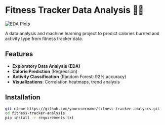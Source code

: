 # Fitness Tracker Data Analysis 🏃‍♂️

![EDA Plots](outputs/plots/fitness_eda.png)

A data analysis and machine learning project to predict calories burned and activity type from fitness tracker data.

## Features
- **Exploratory Data Analysis (EDA)**
- **Calorie Prediction** (Regression)
- **Activity Classification** (Random Forest: 92% accuracy)
- **Visualizations**: Correlation heatmaps, trend analysis

## Installation
```bash
git clone https://github.com/yourusername/fitness-tracker-analysis.git
cd fitness-tracker-analysis
pip install -r requirements.txt
